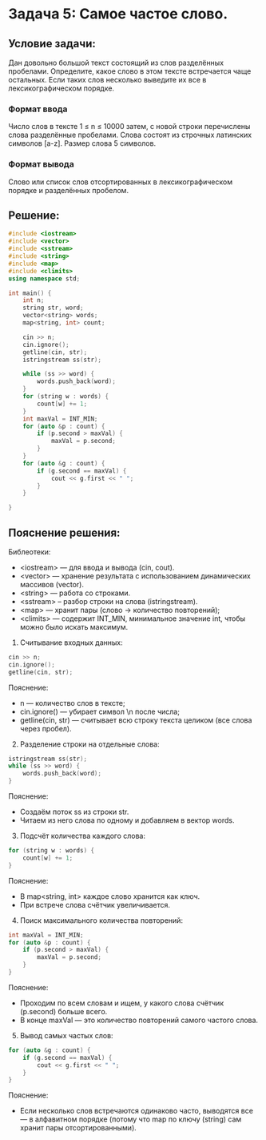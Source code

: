 # Задача 5: Самое частое слово.
## Условие задачи:
Дан довольно большой текст состоящий из слов разделённых пробелами. Определите, какое слово в этом тексте встречается чаще остальных. Если таких слов несколько выведите их все в лексикографическом порядке.
### Формат ввода
Число слов в тексте 1 ≤ n ≤ 10000 затем, с новой строки перечислены слова разделённые пробелами. Слова состоят из строчных латинских символов \[a-z]. Размер слова 5 символов.
### Формат вывода
Слово или список слов отсортированных в лексикографическом порядке и разделённых пробелом.
## Решение:
```cpp
#include <iostream>
#include <vector>
#include <sstream>
#include <string>
#include <map>
#include <climits>
using namespace std;

int main() {
    int n;
    string str, word;
    vector<string> words;
    map<string, int> count;

    cin >> n; 
	cin.ignore();
    getline(cin, str);
    istringstream ss(str);

    while (ss >> word) {
        words.push_back(word);
    }
    for (string w : words) {
        count[w] += 1;
    }
    int maxVal = INT_MIN;
    for (auto &p : count) {
        if (p.second > maxVal) {
            maxVal = p.second;
        }
    }
    for (auto &g : count) {
        if (g.second == maxVal) {
            cout << g.first << " ";
        }
    }

}
```
## Пояснение решения:
Библеотеки:
 - \<iostream\> — для ввода и вывода (cin, cout).
 - \<vector\> — хранение результата с использованием динамических массивов (vector<string>).
 - \<string\> — работа со строками.
 - \<sstream\> – разбор строки на слова (istringstream).
 - \<map\> — хранит пары (слово → количество повторений);
 - \<climits\> — содержит INT_MIN, минимальное значение int, чтобы можно было искать максимум.

1. Считывание входных данных:
```cpp
cin >> n; 
cin.ignore();
getline(cin, str);
```
Пояснение:
 - n — количество слов в тексте;
 - cin.ignore() — убирает символ \n после числа;
 - getline(cin, str) — считывает всю строку текста целиком (все слова через пробел).
2. Разделение строки на отдельные слова:
```cpp
istringstream ss(str);
while (ss >> word) {
    words.push_back(word);
}
```
Пояснение:
 - Создаём поток ss из строки str.
 - Читаем из него слова по одному и добавляем в вектор words.
3. Подсчёт количества каждого слова:
```cpp
for (string w : words) {
    count[w] += 1;
}
```
Пояснение:
 - В map<string, int> каждое слово хранится как ключ.
 - При встрече слова счётчик увеличивается.
4.  Поиск максимального количества повторений:
```cpp
int maxVal = INT_MIN;
for (auto &p : count) {
    if (p.second > maxVal) {
        maxVal = p.second;
    }
}
```
Пояснение:
 - Проходим по всем словам и ищем, у какого слова счётчик (p.second) больше всего.
 - В конце maxVal — это количество повторений самого частого слова.
5. Вывод самых частых слов:
```cpp
for (auto &g : count) {
    if (g.second == maxVal) {
        cout << g.first << " ";
    }
}
```
Пояснение:
 - Если несколько слов встречаются одинаково часто, выводятся все — в алфавитном порядке (потому что map по ключу (string) сам хранит пары отсортированными).